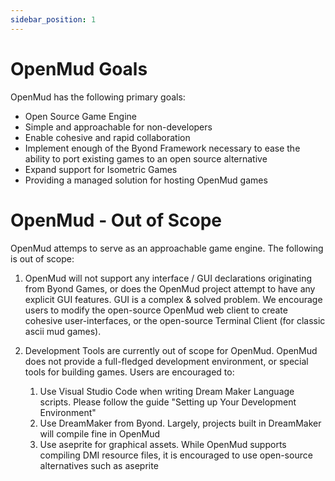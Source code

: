```yaml
---
sidebar_position: 1
---
```


# OpenMud Goals

OpenMud has the following primary goals:
* Open Source Game Engine
* Simple and approachable for non-developers
* Enable cohesive and rapid collaboration
* Implement enough of the Byond Framework necessary to ease the ability to port existing games to an open source alternative
* Expand support for Isometric Games
* Providing a managed solution for hosting OpenMud games

# OpenMud - Out of Scope

OpenMud attemps to serve as an approachable game engine. The following is out of scope:

1. OpenMud will not support any interface / GUI declarations originating from Byond Games, or does the OpenMud project attempt to have any explicit GUI features. GUI is a complex & solved problem. We encourage users to modify the open-source OpenMud web client to create cohesive user-interfaces, or the open-source Terminal Client (for classic ascii mud games).

2. Development Tools are currently out of scope for OpenMud. OpenMud does not provide a full-fledged development environment, or special tools for building games. Users are encouraged to:
    1. Use Visual Studio Code when writing Dream Maker Language scripts. Please follow the guide "Setting up Your Development Environment"
    2. Use DreamMaker from Byond. Largely, projects built in DreamMaker will compile fine in OpenMud
    3. Use aseprite for graphical assets. While OpenMud supports compiling DMI resource files, it is encouraged to use open-source alternatives such as aseprite
